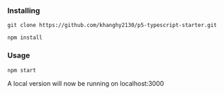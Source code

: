 ### Installing

```
git clone https://github.com/khanghy2130/p5-typescript-starter.git
```

```
npm install
```

### Usage

```
npm start
```

A local version will now be running on localhost:3000